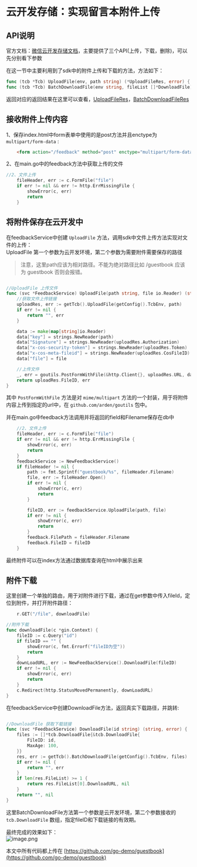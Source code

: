 # 云开发存储：实现留言本附件上传
## API说明
官方文档：[微信云开发存储文档](https://developers.weixin.qq.com/minigame/dev/wxcloud/reference-http-api/storage/)，主要提供了三个API(上传，下载，删除)，可以先分别看下参数

在这一节中主要利用到了sdk中的附件上传和下载的方法，方法如下：
```go
func (tcb *Tcb) UploadFile(env, path string) (*UploadFileRes, error) {
func (tcb *Tcb) BatchDownloadFile(env string, fileList []*DownloadFile) (*BatchDownloadFileRes, error) {
```

返回对应的返回结果在这里可以查看，[UploadFileRes](https://pkg.go.dev/github.com/arden/wechat/tcb?tab=doc#UploadFileRes)，[BatchDownloadFileRes](https://pkg.go.dev/github.com/arden/wechat/tcb?tab=doc#BatchDownloadFileRes)

<a name="264b81c5"></a>
## 接收附件上传内容
1、保存index.html中form表单中使用的是post方法并且enctype为 `multipart/form-data` :

```html
    <form action="/feedback" method="post" enctype="multipart/form-data">
```
2、在main.go中的feedback方法中获取上传的文件

```go
//2、文件上传
	fileHeader, err := c.FormFile("file")
	if err != nil && err != http.ErrMissingFile {
		showError(c, err)
		return
	}
```

<a name="186268da"></a>
## 将附件保存在云开发中
在feedbackService中创建 `UploadFile` 方法，调用sdk中文件上传方法实现对文件的上传：<br />UploadFile 第一个参数为云开发环境，第二个参数为需要附件需要保存的路径
> 注意，这里path应该为相对路径。不能为绝对路径比如 /guestbook 应该为 guestbook 否则会报错。


```go

//UploadFile 上传文件
func (svc *FeedbackService) UploadFile(path string, file io.Reader) (string, error) {
	//获取文件上传链接
	uploadRes, err := getTcb().UploadFile(getConfig().TcbEnv, path)
	if err != nil {
		return "", err
	}

	data := make(map[string]io.Reader)
	data["key"] = strings.NewReader(path)
	data["Signature"] = strings.NewReader(uploadRes.Authorization)
	data["x-cos-security-token"] = strings.NewReader(uploadRes.Token)
	data["x-cos-meta-fileid"] = strings.NewReader(uploadRes.CosFileID)
	data["file"] = file

	//上传文件
	_, err = goutils.PostFormWithFile(&http.Client{}, uploadRes.URL, data)
	return uploadRes.FileID, err
}
```

其中 `PostFormWithFile` 方法是对 `mime/multipart` 方法的一个封装，用于将附件内容上传到指定的url中，在 `github.com/arden/goutils` 包中。

并在main.go中feedback方法调用并将返回的field和Filename保存在db中

```go
	//2、文件上传
	fileHeader, err := c.FormFile("file")
	if err != nil && err != http.ErrMissingFile {
		showError(c, err)
		return
	}
	feedbackService := NewFeedbackService()
	if fileHeader != nil {
		path := fmt.Sprintf("guestbook/%s", fileHeader.Filename)
		file, err := fileHeader.Open()
		if err != nil {
			showError(c, err)
			return
		}

		fileID, err := feedbackService.UploadFile(path, file)
		if err != nil {
			showError(c, err)
			return
		}
		feedback.FilePath = fileHeader.Filename
		feedback.FileID = fileID
	}
```

最终附件可以在index方法通过数据库查询在html中展示出来

<a name="786a132e"></a>
## 附件下载
这里创建一个单独的路由，用于对附件进行下载，通过在get参数中传入fileId，定位到附件，并打开附件路径：

```go
	r.GET("/file", downloadFile)
```

```go
//附件下载
func downloadFile(c *gin.Context) {
	fileID := c.Query("id")
	if fileID == "" {
		showError(c, fmt.Errorf("fileID为空"))
		return
	}
	downLoadURL, err := NewFeedbackService().DownloadFile(fileID)
	if err != nil {
		showError(c, err)
		return
	}
	c.Redirect(http.StatusMovedPermanently, downLoadURL)
}
```

在feedbackService中创建DownloadFile方法，返回真实下载路径，并跳转:

```go

//DownloadFile 获取下载链接
func (svc *FeedbackService) DownloadFile(id string) (string, error) {
	files := []*tcb.DownloadFile{&tcb.DownloadFile{
		FileID: id,
		MaxAge: 100,
	}}
	res, err := getTcb().BatchDownloadFile(getConfig().TcbEnv, files)
	if err != nil {
		return "", err
	}
	if len(res.FileList) >= 1 {
		return res.FileList[0].DownloadURL, nil
	}
	return "", nil
}
```

这里BatchDownloadFile方法第一个参数是云开发环境，第二个参数接收的 `tcb.DownloadFile` 数组，指定fileID和下载链接的有效期。

最终完成的效果如下：<br />![image.png](https://cdn.nlark.com/yuque/0/2020/png/748713/1580025839031-8efea9fe-3ce0-4a4b-a8cd-0ad2120c1a9e.png#align=left&display=inline&height=666&name=image.png&originHeight=1332&originWidth=2256&size=112605&status=done&style=none&width=1128)


本文中所有代码都上传在 [https://github.com/go-demo/guestbook](https://github.com/go-demo/guestbook)

